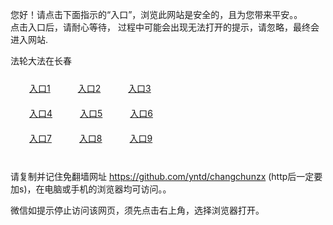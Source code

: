 您好！请点击下面指示的“入口”，浏览此网站是安全的，且为您带来平安。。 <br/>
点击入口后，请耐心等待， 过程中可能会出现无法打开的提示，请忽略，最终会进入网站. </br>

法轮大法在长春<br/>
<div style="padding:10px"><a style="margin:20px" target="_blank" href="https://d3vpb3oqg1boab.cloudfront.net/2Qpsp?xurpikrm" id="ccLink1" rel="nofollow">入口1</a> <a target="_blank" style="margin:20px" href="https://d35edt6cii0sox.cloudfront.net/2Qpsp?crslomhk" id="ccLink2" rel="nofollow">入口2</a> <a style="margin:20px" target="_blank" href="https://d3tavhwdv8vwnb.cloudfront.net/2Qpsp?tgnkyntu" id="ccLink3" rel="nofollow">入口3</a></div>

<div style="padding:10px" ><a style="margin:20px" target="_blank" href="https://d3vpb3oqg1boab.cloudfront.net/2Qpsp?xurpikrm" id="ccLink4" rel="nofollow">入口4</a> <a style="margin:20px" href="https://d35edt6cii0sox.cloudfront.net/2Qpsp?crslomhk" target="_blank" id="ccLink5" rel="nofollow">入口5</a> <a style="margin:20px" href="https://d3tavhwdv8vwnb.cloudfront.net/2Qpsp?tgnkyntu" target="_blank" id="ccLink6" rel="nofollow">入口6</a></div>

<div style="padding:10px"><a style="margin:20px" target="_blank" href="https://d3vpb3oqg1boab.cloudfront.net/2Qpsp?xurpikrm" id="ccLink7" rel="nofollow">入口7</a> <a style="margin:20px" href="https://d35edt6cii0sox.cloudfront.net/2Qpsp?crslomhk" target="_blank" id="ccLink8" rel="nofollow">入口8</a> <a style="margin:20px" target="_blank" href="https://d3tavhwdv8vwnb.cloudfront.net/2Qpsp?tgnkyntu" id="ccLink9" rel="nofollow">入口9</a></div>

<br/>



请复制并记住免翻墙网址 https://github.com/yntd/changchunzx (http后一定要加s)，在电脑或手机的浏览器均可访问。。<br/>

微信如提示停止访问该网页，须先点击右上角，选择浏览器打开。
